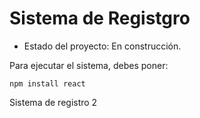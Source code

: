 <h1>Sistema de Registgro</h1>

- Estado del proyecto: En construcción.

Para ejecutar el sistema, debes poner:

```npm install react```

Sistema de registro 2
